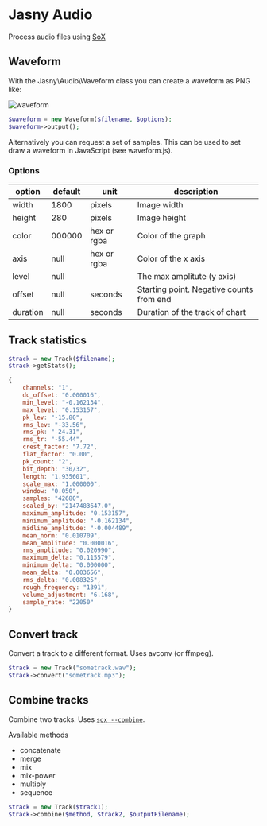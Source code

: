 Jasny Audio
===========

Process audio files using [SoX](http://sox.sourceforge.net/)

## Waveform

With the Jasny\Audio\Waveform class you can create a waveform as PNG like:

![waveform](https://f.cloud.github.com/assets/100821/1049488/8c209342-10a6-11e3-9149-cc56e1fcfcea.png)

```php
$waveform = new Waveform($filename, $options);
$waveform->output();
```

Alternatively you can request a set of samples. This can be used to set draw a waveform in JavaScript (see waveform.js).

### Options

option   | default | unit        | description
---------|---------|-------------|-----------------------------------------
width    | 1800    | pixels      | Image width
height   | 280     | pixels      | Image height
color    | 000000  | hex or rgba | Color of the graph
axis     | null    | hex or rgba | Color of the x axis
level    | null    |             | The max amplitute (y axis)
offset   | null    | seconds     | Starting point. Negative counts from end
duration | null    | seconds     | Duration of the track of chart


## Track statistics
```php
$track = new Track($filename);
$track->getStats();
```

```js
{
    channels: "1",
    dc_offset: "0.000016",
    min_level: "-0.162134",
    max_level: "0.153157",
    pk_lev: "-15.80",
    rms_lev: "-33.56",
    rms_pk: "-24.31",
    rms_tr: "-55.44",
    crest_factor: "7.72",
    flat_factor: "0.00",
    pk_count: "2",
    bit_depth: "30/32",
    length: "1.935601",
    scale_max: "1.000000",
    window: "0.050",
    samples: "42680",
    scaled_by: "2147483647.0",
    maximum_amplitude: "0.153157",
    minimum_amplitude: "-0.162134",
    midline_amplitude: "-0.004489",
    mean_norm: "0.010709",
    mean_amplitude: "0.000016",
    rms_amplitude: "0.020990",
    maximum_delta: "0.115579",
    minimum_delta: "0.000000",
    mean_delta: "0.003656",
    rms_delta: "0.008325",
    rough_frequency: "1391",
    volume_adjustment: "6.168",
    sample_rate: "22050"
}
```

## Convert track

Convert a track to a different format. Uses avconv (or ffmpeg).

```php
$track = new Track("sometrack.wav");
$track->convert("sometrack.mp3");
```


## Combine tracks

Combine two tracks. Uses [`sox --combine`](http://sox.sourceforge.net/sox.html#OPTIONS).

Available methods
 * concatenate
 * merge
 * mix
 * mix-power
 * multiply
 * sequence

```php
$track = new Track($track1);
$track->combine($method, $track2, $outputFilename);
```

